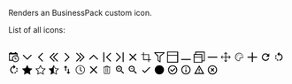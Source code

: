 Renders an BusinessPack custom icon.

<div>
	<p>List of all icons:</p>
	<br/>
    <svg class="dotvvm-bp-control dotvvm-bp-icon" data-bind="dotvvm-businesspack-Icon:{ 'icon': $rawData, 'spriteUrl': &quot;/dotvvmResource/dotvvm--businesspack-svg/dotvvm--businesspack-svg&quot; }" viewBox="0 0 512 512" width="20">
		<title>Calendar</title>
		<path d="M423,197V62h-63V26h-63v36H153V26H90v36H27l0.4,361.8h176.1c28.9,37.4,74.1,61.2,124.7,61.2        c87.4,0,158-70.7,158-158C486.2,276,460.4,225.9,423,197z M63,386V125h324v54c-22-8-35-10.4-58.8-10.4c-87.4,0.3-158,71-158,158.4        c0,23.8,3.9,41,9.9,59H63z M425,405.8c-5.4,6.5-11.2,12.6-18,18c-21.4,17.7-48.9,28.2-79.2,28.2c-30.3,0-57.4-10.5-79.2-28.2        c-10.5-8.5-19.7-19-26.9-30.6c-11.9-19.4-19-41.8-19-66.3c0-69,56.1-125.1,125.1-125.1c24.5,0,46.9,7.1,66.3,19        c11.6,7.1,22.1,16.3,30.6,26.9c17.7,21.4,28.2,48.9,28.2,79.2C452.9,357.2,442.7,384.4,425,405.8z"></path>
		<path d="M387,332v27h-90V242h27v90H387z"></path>
	</svg>
    <svg class="dotvvm-bp-control dotvvm-bp-icon" data-bind="dotvvm-businesspack-Icon:{ 'icon': $rawData, 'spriteUrl': &quot;/dotvvmResource/dotvvm--businesspack-svg/dotvvm--businesspack-svg&quot; }" viewBox="0 0 512 512" width="20">
		<title>ChevronDown</title>
		<path d="M50.4,170l30.9-29.9L258,319.5l177.2-180.4l29.9,31.9L258.3,376.9L50.4,170z"></path>
	</svg>
    <svg class="dotvvm-bp-control dotvvm-bp-icon" data-bind="dotvvm-businesspack-Icon:{ 'icon': $rawData, 'spriteUrl': &quot;/dotvvmResource/dotvvm--businesspack-svg/dotvvm--businesspack-svg&quot; }" viewBox="0 0 512 512" width="20">
		<title>ChevronLeft</title>
		<path d="M138.9,257.5L344.8,50.6l31.9,30L196.3,257.8l179.4,176.7l-29.9,30.9L138.9,257.5z"></path>
	</svg>
    <svg class="dotvvm-bp-control dotvvm-bp-icon" data-bind="dotvvm-businesspack-Icon:{ 'icon': $rawData, 'spriteUrl': &quot;/dotvvmResource/dotvvm--businesspack-svg/dotvvm--businesspack-svg&quot; }" viewBox="0 0 512 512" width="20">
		<title>ChevronDoubleLeft</title>
		<path d="M58.9,257.5L264.8,50.6l31.9,30L116.3,257.8l179.4,176.7l-29.9,30.9L58.9,257.5z"></path>
		<path d="M218.9,257.5L424.8,50.6l31.9,30L276.3,257.8l179.4,176.7l-29.9,30.9L218.9,257.5z"></path>
	</svg>
    <svg class="dotvvm-bp-control dotvvm-bp-icon" data-bind="dotvvm-businesspack-Icon:{ 'icon': $rawData, 'spriteUrl': &quot;/dotvvmResource/dotvvm--businesspack-svg/dotvvm--businesspack-svg&quot; }" viewBox="0 0 512 512" width="20">
		<title>ChevronRight</title>
		<path d="M376.7,258.5l-206,206.9l-31.8-30l180.4-177.2L139.9,81.5l29.9-30.9L376.7,258.5z"></path>
	</svg>
    <svg class="dotvvm-bp-control dotvvm-bp-icon" data-bind="dotvvm-businesspack-Icon:{ 'icon': $rawData, 'spriteUrl': &quot;/dotvvmResource/dotvvm--businesspack-svg/dotvvm--businesspack-svg&quot; }" viewBox="0 0 512 512" width="20">
		<title>ChevronDoubleRight</title>
		<path d="M296.7,258.5l-206,206.9l-31.8-30l180.4-177.2L59.9,81.5l29.9-30.9L296.7,258.5z"></path>
		<path d="M456.7,258.5l-206,206.9l-31.8-30l180.4-177.2L219.9,81.5l29.9-30.9L456.7,258.5z"></path>
	</svg>
    <svg class="dotvvm-bp-control dotvvm-bp-icon" data-bind="dotvvm-businesspack-Icon:{ 'icon': $rawData, 'spriteUrl': &quot;/dotvvmResource/dotvvm--businesspack-svg/dotvvm--businesspack-svg&quot; }" viewBox="0 0 512 512" width="20">
		<title>ChevronUp</title>
		<path d="M258.3,139.1L465.2,345l-30,31.9L258,196.5L81.3,375.9L50.4,346L258.3,139.1z"></path>
	</svg>
    <svg class="dotvvm-bp-control dotvvm-bp-icon" data-bind="dotvvm-businesspack-Icon:{ 'icon': $rawData, 'spriteUrl': &quot;/dotvvmResource/dotvvm--businesspack-svg/dotvvm--businesspack-svg&quot; }" viewBox="0 0 512 512" width="20">
		<title>ChevronStart</title>
		<path d="M93.3,478.2V33.8l45.4,0l0,444.4H93.3z M218.9,257.5L424.8,50.6l31.9,30L276.3,257.8l179.4,176.7l-29.9,30.9L218.9,257.5z"></path>
	</svg>
    <svg class="dotvvm-bp-control dotvvm-bp-icon" data-bind="dotvvm-businesspack-Icon:{ 'icon': $rawData, 'spriteUrl': &quot;/dotvvmResource/dotvvm--businesspack-svg/dotvvm--businesspack-svg&quot; }" viewBox="0 0 512 512" width="20">
		<title>ChevronEnd</title>
		<path d="M296.7,258.5l-206,206.9l-31.8-30l180.4-177.2L59.9,81.5l29.9-30.9L296.7,258.5z M373.3,478.2V33.8l45.4,0v444.4H373.3z"></path>
	</svg>
    <svg class="dotvvm-bp-control dotvvm-bp-icon" data-bind="dotvvm-businesspack-Icon:{ 'icon': $rawData, 'spriteUrl': &quot;/dotvvmResource/dotvvm--businesspack-svg/dotvvm--businesspack-svg&quot; }" viewBox="0 0 512 512" width="20">
		<title>Close</title>
		<path d="M393.1,90.7l32,32L290.6,257.5l134.7,134.6l-32.1,32.1L258.5,289.5L123.9,424.3l-32.1-32.1l134.6-134.6L91.7,122.9l32.1-32.1l134.6,134.6L393.1,90.7z"></path>
	</svg>
    <svg class="dotvvm-bp-control dotvvm-bp-icon" data-bind="dotvvm-businesspack-Icon:{ 'icon': $rawData, 'spriteUrl': &quot;/dotvvmResource/dotvvm--businesspack-svg/dotvvm--businesspack-svg&quot; }" viewBox="0 0 153 153" width="20">
		<title>Crop</title>
		<path d="M117,107.8v-72H45v-27h-9v27H9v9h27v72h72v27h9v-27h27v-9H117z M108,107.8H45v-63h63V107.8z"></path>
	</svg>
    <svg class="dotvvm-bp-control dotvvm-bp-icon" data-bind="dotvvm-businesspack-Icon:{ 'icon': $rawData, 'spriteUrl': &quot;/dotvvmResource/dotvvm--businesspack-svg/dotvvm--businesspack-svg&quot; }" viewBox="0 0 512 512" width="20">
		<title>Filter</title>
		<path d="M27.2,26.2v45.4l145.1,145.1v199.5l136.1,90.7V216.7L489.8,71.6V26.2H27.2z M272.1,198.5v244.9l-63.5-45.4V189.5L72.6,62.5h371.9L272.1,198.5z"></path>
	</svg>
    <svg class="dotvvm-bp-control dotvvm-bp-icon" data-bind="dotvvm-businesspack-Icon:{ 'icon': $rawData, 'spriteUrl': &quot;/dotvvmResource/dotvvm--businesspack-svg/dotvvm--businesspack-svg&quot; }" viewBox="0 0 512 512" width="20">
		<title>Maximize</title>
		<path d="M0,0v512h512V0H0z M36,35h432v117H36V35z M468,476H36V188h432V476z"></path>
	</svg>
    <svg class="dotvvm-bp-control dotvvm-bp-icon" data-bind="dotvvm-businesspack-Icon:{ 'icon': $rawData, 'spriteUrl': &quot;/dotvvmResource/dotvvm--businesspack-svg/dotvvm--businesspack-svg&quot; }" viewBox="0 0 512 512" width="20">
		<title>Minimize</title>
		<path d="M36.3,343.7h444.4V389H36.3V343.7z"></path>
	</svg>
    <svg class="dotvvm-bp-control dotvvm-bp-icon" data-bind="dotvvm-businesspack-Icon:{ 'icon': $rawData, 'spriteUrl': &quot;/dotvvmResource/dotvvm--businesspack-svg/dotvvm--businesspack-svg&quot; }" viewBox="0 0 512 512" width="20">
		<title>Restore</title>
		<path d="M72.6,0v116.9H0V516h399.1v-72.6H516V0H72.6z M36.3,153.2h326.5v81.6H36.3V153.2zM362.8,479.7H36.3V271.1h326.5V479.7z M480.7,407.2h-81.6V116.9H108.8V35.3h371.9V407.2z"></path>
	</svg>
    <svg class="dotvvm-bp-control dotvvm-bp-icon" data-bind="dotvvm-businesspack-Icon:{ 'icon': $rawData, 'spriteUrl': &quot;/dotvvmResource/dotvvm--businesspack-svg/dotvvm--businesspack-svg&quot; }" viewBox="0 0 512 512" width="20">
		<title>Minus</title>
		<path d="M36.3,234.8h444.4v45.4H36.3V234.8z"></path>
	</svg>
    <svg class="dotvvm-bp-control dotvvm-bp-icon" data-bind="dotvvm-businesspack-Icon:{ 'icon': $rawData, 'spriteUrl': &quot;/dotvvmResource/dotvvm--businesspack-svg/dotvvm--businesspack-svg&quot; }" viewBox="0 0 153 153" width="20">
		<title>Move</title>
		<path d="M144.4,76.4l-23,23l-5-5L130,80.8H81v49l13.4-13.4l5,5l-23,23l-23-23l5-5L72,130V80.8H22l14,14l-5,5l-23-23l23-23l5,5l-13,13h49v-49L58.4,36.4l-5-5l23-23l23,23l-5,5L81,23v48.7h48.7l-13.4-13.4l5-5L144.4,76.4z"></path>
	</svg>
    <svg class="dotvvm-bp-control dotvvm-bp-icon" data-bind="dotvvm-businesspack-Icon:{ 'icon': $rawData, 'spriteUrl': &quot;/dotvvmResource/dotvvm--businesspack-svg/dotvvm--businesspack-svg&quot; }" viewBox="0 0 24 24" width="20">
		<title>Palette</title>
		<path d="M7.3,11.9c-0.5,0-0.8,0.4-0.8,0.8s0.4,0.8,0.8,0.8c0.5,0,0.8-0.4,0.8-0.8S7.8,11.9,7.3,11.9z M8.4,8.1 C8,8.1,7.6,8.4,7.6,8.9S8,9.7,8.4,9.7c0.5,0,0.8-0.4,0.8-0.8S8.9,8.1,8.4,8.1z M12.3,2.8c-0.6,0-1.2,0.1-1.8,0.2 C7.1,3.7,4.3,6.4,3.7,9.8c-1.2,6,3.8,10.6,8,10.6c0.3,0,0.6,0,0.8-0.1c1.4-0.2,2.1-1.9,1.5-3.1c-0.8-1.6,0.3-3.4,2.1-3.4h2.7 c1.2,0,2.2-1,2.2-2.2C21,6.7,17.1,2.8,12.3,2.8z M18.8,12.7h-2.7c-1.2,0-2.3,0.6-2.9,1.6c-0.6,1-0.7,2.3-0.1,3.3 c0.2,0.3,0.2,0.7,0,1.1c-0.1,0.2-0.3,0.4-0.6,0.5c-0.2,0-0.4,0.1-0.7,0.1c-1.9,0-3.9-1.1-5.3-2.8c-1.5-1.8-2.1-4.1-1.6-6.5 c0.6-3,3-5.4,6-5.9c0.5-0.1,1-0.2,1.6-0.2c4.2,0,7.7,3.4,7.7,7.6C20,12.2,19.4,12.7,18.8,12.7L18.8,12.7z M16.1,7.5 c-0.5,0-0.8,0.4-0.8,0.8c0,0.5,0.4,0.8,0.8,0.8s0.8-0.4,0.8-0.8C16.9,7.9,16.6,7.5,16.1,7.5z M11.7,5.9c-0.5,0-0.8,0.4-0.8,0.8 c0,0.5,0.4,0.8,0.8,0.8c0.5,0,0.8-0.4,0.8-0.8C12.5,6.2,12.2,5.9,11.7,5.9z"></path>
	</svg>
    <svg class="dotvvm-bp-control dotvvm-bp-icon" data-bind="dotvvm-businesspack-Icon:{ 'icon': $rawData, 'spriteUrl': &quot;/dotvvmResource/dotvvm--businesspack-svg/dotvvm--businesspack-svg&quot; }" viewBox="0 0 512 512" width="20">
		<title>Plus</title>
		<path d="M36.3,234.8h199.5V35.3h45.4v199.5h199.5v45.4H281.2v199.5h-45.4V280.2H36.3V234.8z"></path>
	</svg>
    <svg class="dotvvm-bp-control dotvvm-bp-icon" data-bind="dotvvm-businesspack-Icon:{ 'icon': $rawData, 'spriteUrl': &quot;/dotvvmResource/dotvvm--businesspack-svg/dotvvm--businesspack-svg&quot; }" viewBox="0 0 24 24" width="20">
		<title>Reset</title>
		<path d="M17.65,6.35C16.2,4.9 14.21,4 12,4A8,8 0 0,0 4,12A8,8 0 0,0 12,20C15.73,20 18.84,17.45 19.73,14H17.65C16.83,16.33 14.61,18 12,18A6,6 0 0,1 6,12A6,6 0 0,1 12,6C13.66,6 15.14,6.69 16.22,7.78L13,11H20V4L17.65,6.35Z"></path>
	</svg>
    <svg class="dotvvm-bp-control dotvvm-bp-icon" data-bind="dotvvm-businesspack-Icon:{ 'icon': $rawData, 'spriteUrl': &quot;/dotvvmResource/dotvvm--businesspack-svg/dotvvm--businesspack-svg&quot; }" viewBox="0 0 24 24" width="20">
		<title>RotateLeft</title>
		<path d="M13,4.07V1L8.45,5.55L13,10V6.09C15.84,6.57 18,9.03 18,12C18,14.97 15.84,17.43 13,17.91V19.93C16.95,19.44 20,16.08 20,12C20,7.92 16.95,4.56 13,4.07M7.1,18.32C8.26,19.22 9.61,19.76 11,19.93V17.9C10.13,17.75 9.29,17.41 8.54,16.87L7.1,18.32M6.09,13H4.07C4.24,14.39 4.79,15.73 5.69,16.89L7.1,15.47C6.58,14.72 6.23,13.88 6.09,13M7.11,8.53L5.7,7.11C4.8,8.27 4.24,9.61 4.07,11H6.09C6.23,10.13 6.58,9.28 7.11,8.53Z"></path>
	</svg>
    <svg class="dotvvm-bp-control dotvvm-bp-icon" data-bind="dotvvm-businesspack-Icon:{ 'icon': $rawData, 'spriteUrl': &quot;/dotvvmResource/dotvvm--businesspack-svg/dotvvm--businesspack-svg&quot; }" viewBox="0 0 24 24" width="20">
		<title>RotateRight</title>
		<path d="M16.89,15.5L18.31,16.89C19.21,15.73 19.76,14.39 19.93,13H17.91C17.77,13.87 17.43,14.72 16.89,15.5M13,17.9V19.92C14.39,19.75 15.74,19.21 16.9,18.31L15.46,16.87C14.71,17.41 13.87,17.76 13,17.9M19.93,11C19.76,9.61 19.21,8.27 18.31,7.11L16.89,8.53C17.43,9.28 17.77,10.13 17.91,11M15.55,5.55L11,1V4.07C7.06,4.56 4,7.92 4,12C4,16.08 7.05,19.44 11,19.93V17.91C8.16,17.43 6,14.97 6,12C6,9.03 8.16,6.57 11,6.09V10L15.55,5.55Z"></path>
	</svg>
    <svg class="dotvvm-bp-control dotvvm-bp-icon" data-bind="dotvvm-businesspack-Icon:{ 'icon': $rawData, 'spriteUrl': &quot;/dotvvmResource/dotvvm--businesspack-svg/dotvvm--businesspack-svg&quot; }" viewBox="0 0 153 153" width="20">
		<title>Star</title>
		<path d="M4.8,59.9l49.6-7.2L76.6,7.8l22.2,44.9l49.6,7.2l-35.9,35v0l8.5,49.4l-44.4-23.3l-44.3,23.3l8.5-49.4L4.8,59.9z"></path>
	</svg>
    <svg class="dotvvm-bp-control dotvvm-bp-icon" data-bind="dotvvm-businesspack-Icon:{ 'icon': $rawData, 'spriteUrl': &quot;/dotvvmResource/dotvvm--businesspack-svg/dotvvm--businesspack-svg&quot; }" viewBox="0 0 512 512" width="20">
		<title>StarEmpty</title>
		<path d="M498.9,200.3l-166-24.1L258.5,25.9l-74.3,150.3l-166,24.1l120.1,117.1L110,482.7l148.2-78l148.7,78l-28.4-165.4L498.9,200.3z M258.5,371.6l-111.2,58.6l21.2-123.8l-89.7-87.7L203,200.6l55.5-112.5L314,200.9l124.2,18l-90,87.7l21.1,123.9L258.5,371.6z"></path>
	</svg>
    <svg class="dotvvm-bp-control dotvvm-bp-icon" data-bind="dotvvm-businesspack-Icon:{ 'icon': $rawData, 'spriteUrl': &quot;/dotvvmResource/dotvvm--businesspack-svg/dotvvm--businesspack-svg&quot; }" viewBox="0 0 153 153" width="20">
		<title>StarHalfEmpty</title>
		<path d="M148.3,59.9l-49.6-7.2L76.5,7.8L54.4,52.7L4.8,59.9l35.9,35l-8.5,49.4l44.3-23.3l44.4,23.3l-8.5-49.4L148.3,59.9z M76.5,111.1V26.3L93.2,60l37.1,5.4l-26.9,26.2l6.3,37L76.5,111.1z"></path>
	</svg>
    <svg class="dotvvm-bp-control dotvvm-bp-icon" data-bind="dotvvm-businesspack-Icon:{ 'icon': $rawData, 'spriteUrl': &quot;/dotvvmResource/dotvvm--businesspack-svg/dotvvm--businesspack-svg&quot; }" viewBox="0 0 24 24" width="20">
		<title>Switch</title>
		<path d="M9,3L5,7H8V14H10V7H13M16,17V10H14V17H11L15,21L19,17H16Z"></path>
	</svg>
    <svg class="dotvvm-bp-control dotvvm-bp-icon" data-bind="dotvvm-businesspack-Icon:{ 'icon': $rawData, 'spriteUrl': &quot;/dotvvmResource/dotvvm--businesspack-svg/dotvvm--businesspack-svg&quot; }" viewBox="0 0 24 24" width="20">
		<title>Time</title>
		<path d="M12,2.1c-5.5,0-9.9,4.4-9.9,9.9s4.4,9.9,9.9,9.9s9.9-4.4,9.9-9.9S17.5,2.1,12,2.1z M20.6,12c0,4.7-3.8,8.6-8.6,8.6 c-4.7,0-8.6-3.8-8.6-8.6c0-4.7,3.8-8.6,8.6-8.6C16.7,3.4,20.6,7.2,20.6,12z M14.7,15.5l-3.2-2.4c-0.1-0.1-0.2-0.2-0.2-0.4V6.4 c0-0.3,0.2-0.5,0.5-0.5h0.6c0.3,0,0.5,0.2,0.5,0.5v5.8l2.8,2c0.2,0.2,0.3,0.5,0.1,0.7l-0.3,0.5C15.2,15.6,14.9,15.7,14.7,15.5 L14.7,15.5z"></path>
	</svg>
    <svg class="dotvvm-bp-control dotvvm-bp-icon" data-bind="dotvvm-businesspack-Icon:{ 'icon': $rawData, 'spriteUrl': &quot;/dotvvmResource/dotvvm--businesspack-svg/dotvvm--businesspack-svg&quot; }" viewBox="0 0 512 512" width="20">
		<title>Times</title>
		<path d="M85.4,398.6l141.1-141.1L85.4,116.4l32-32l141.1,141.1L399.6,84.4l32,32L290.6,257.5l141.1,141.1l-32,32L258.5,289.5L117.4,430.6L85.4,398.6z"></path>
	</svg>
    <svg class="dotvvm-bp-control dotvvm-bp-icon" data-bind="dotvvm-businesspack-Icon:{ 'icon': $rawData, 'spriteUrl': &quot;/dotvvmResource/dotvvm--businesspack-svg/dotvvm--businesspack-svg&quot; }" viewBox="0 0 24 24" width="20">
		<title>Trash</title>
		<path d="M15.8,5.5L14.7,4c-0.3-0.4-0.8-0.7-1.3-0.7h-2.7c-0.5,0-1,0.2-1.3,0.7L8.2,5.5h-3c-0.5,0-0.8,0.4-0.8,0.8v0.1  c0,0.1,0.1,0.2,0.2,0.2h0.9V19c0,0.9,0.7,1.6,1.6,1.6h9.8c0.9,0,1.6-0.7,1.6-1.6V6.6h0.9c0.1,0,0.2-0.1,0.2-0.2V6.3  c0-0.5-0.4-0.8-0.8-0.8H15.8z M10.6,4.4h2.7c0.2,0,0.3,0.1,0.4,0.2l0.7,0.9H9.6l0.7-0.9C10.3,4.5,10.5,4.4,10.6,4.4z M17.4,19  c0,0.3-0.2,0.5-0.5,0.5H7.1c-0.3,0-0.5-0.2-0.5-0.5V6.6h10.8V19z M9.8,17.6V8.6c0-0.2,0.2-0.4,0.4-0.4h0.3c0.2,0,0.4,0.2,0.4,0.4  v8.9c0,0.2-0.2,0.4-0.4,0.4h-0.3C10,18,9.8,17.8,9.8,17.6z M13.1,17.6V8.6c0-0.2,0.2-0.4,0.4-0.4h0.3c0.2,0,0.4,0.2,0.4,0.4v8.9  c0,0.2-0.2,0.4-0.4,0.4h-0.3C13.3,18,13.1,17.8,13.1,17.6z"></path>
	</svg>
    <svg class="dotvvm-bp-control dotvvm-bp-icon" data-bind="dotvvm-businesspack-Icon:{ 'icon': $rawData, 'spriteUrl': &quot;/dotvvmResource/dotvvm--businesspack-svg/dotvvm--businesspack-svg&quot; }" viewBox="0 0 24 24" width="20">
		<title>ZoomIn</title>
		<path d="M15.5,14L20.5,19L19,20.5L14,15.5V14.71L13.73,14.43C12.59,15.41 11.11,16 9.5,16A6.5,6.5 0 0,1 3,9.5A6.5,6.5 0 0,1 9.5,3A6.5,6.5 0 0,1 16,9.5C16,11.11 15.41,12.59 14.43,13.73L14.71,14H15.5M9.5,14C12,14 14,12 14,9.5C14,7 12,5 9.5,5C7,5 5,7 5,9.5C5,12 7,14 9.5,14M12,10H10V12H9V10H7V9H9V7H10V9H12V10Z"></path>
	</svg>
    <svg class="dotvvm-bp-control dotvvm-bp-icon" data-bind="dotvvm-businesspack-Icon:{ 'icon': $rawData, 'spriteUrl': &quot;/dotvvmResource/dotvvm--businesspack-svg/dotvvm--businesspack-svg&quot; }" viewBox="0 0 24 24" width="20">
		<title>ZoomOut</title>
		<path d="M15.5,14H14.71L14.43,13.73C15.41,12.59 16,11.11 16,9.5A6.5,6.5 0 0,0 9.5,3A6.5,6.5 0 0,0 3,9.5A6.5,6.5 0 0,0 9.5,16C11.11,16 12.59,15.41 13.73,14.43L14,14.71V15.5L19,20.5L20.5,19L15.5,14M9.5,14C7,14 5,12 5,9.5C5,7 7,5 9.5,5C12,5 14,7 14,9.5C14,12 12,14 9.5,14M7,9H12V10H7V9Z"></path>
	</svg>
    <svg class="dotvvm-bp-control dotvvm-bp-icon" data-bind="dotvvm-businesspack-Icon:{ 'icon': $rawData, 'spriteUrl': &quot;/dotvvmResource/dotvvm--businesspack-svg/dotvvm--businesspack-svg&quot; }" viewBox="0 0 24 24" width="20">
		<title>Check</title>
		<path d="M21,7L9,19L3.5,13.5L4.91,12.09L9,16.17L19.59,5.59L21,7Z"></path>
	</svg>
    <svg class="dotvvm-bp-control dotvvm-bp-icon" data-bind="dotvvm-businesspack-Icon:{ 'icon': $rawData, 'spriteUrl': &quot;/dotvvmResource/dotvvm--businesspack-svg/dotvvm--businesspack-svg&quot; }" viewBox="0 0 24 24" width="20">
		<title>Radio</title>
		<path d="M12,2A10,10 0 0,0 2,12A10,10 0 0,0 12,22A10,10 0 0,0 22,12A10,10 0 0,0 12,2Z"></path>
	</svg>
    <svg class="dotvvm-bp-control dotvvm-bp-icon" data-bind="dotvvm-businesspack-Icon:{ 'icon': $rawData, 'spriteUrl': &quot;/dotvvmResource/dotvvm--businesspack-svg/dotvvm--businesspack-svg&quot; }" viewBox="0 0 24 24" width="20">
		<title>Success</title>
		<path d="M12,2A10,10 0 0,1 22,12A10,10 0 0,1 12,22A10,10 0 0,1 2,12A10,10 0 0,1 12,2M12,4A8,8 0 0,0 4,12A8,8 0 0,0 12,20A8,8 0 0,0 20,12A8,8 0 0,0 12,4M11,16.5L6.5,12L7.91,10.59L11,13.67L16.59,8.09L18,9.5L11,16.5Z"></path>
	</svg>
    <svg class="dotvvm-bp-control dotvvm-bp-icon" data-bind="dotvvm-businesspack-Icon:{ 'icon': $rawData, 'spriteUrl': &quot;/dotvvmResource/dotvvm--businesspack-svg/dotvvm--businesspack-svg&quot; }" viewBox="0 0 24 24" width="20">
		<title>Info</title>
		<path d="M11,9H13V7H11M12,20C7.59,20 4,16.41 4,12C4,7.59 7.59,4 12,4C16.41,4 20,7.59 20,12C20,16.41 16.41,20 12,20M12,2A10,10 0 0,0 2,12A10,10 0 0,0 12,22A10,10 0 0,0 22,12A10,10 0 0,0 12,2M11,17H13V11H11V17Z"></path>
	</svg>
    <svg class="dotvvm-bp-control dotvvm-bp-icon" data-bind="dotvvm-businesspack-Icon:{ 'icon': $rawData, 'spriteUrl': &quot;/dotvvmResource/dotvvm--businesspack-svg/dotvvm--businesspack-svg&quot; }" viewBox="0 0 24 24" width="20">
		<title>Warning</title>
		<path d="M12,2L1,21H23M12,6L19.53,19H4.47M11,10V14H13V10M11,16V18H13V16"></path>
	</svg>
	<svg class="dotvvm-bp-control dotvvm-bp-icon" data-bind="dotvvm-businesspack-Icon:{ 'icon': $rawData, 'spriteUrl': &quot;/dotvvmResource/dotvvm--businesspack-svg/dotvvm--businesspack-svg&quot; }" viewBox="0 0 24 24" width="20">
		<title>Danger</title>
		<path d="M12,20C7.59,20 4,16.41 4,12C4,7.59 7.59,4 12,4C16.41,4 20,7.59 20,12C20,16.41 16.41,20 12,20M12,2C6.47,2 2,6.47 2,12C2,17.53 6.47,22 12,22C17.53,22 22,17.53 22,12C22,6.47 17.53,2 12,2M14.59,8L12,10.59L9.41,8L8,9.41L10.59,12L8,14.59L9.41,16L12,13.41L14.59,16L16,14.59L13.41,12L16,9.41L14.59,8Z"></path>
	</svg>
</div>